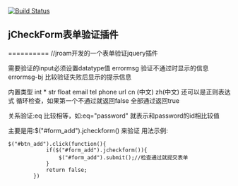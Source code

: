 [![Build Status](https://travis-ci.com/gogf/gf.svg?branch=master)](https://travis-ci.org/gogf/gf)


## jCheckForm表单验证插件
==========
//jroam开发的一个表单验证jquery插件

需要验证的input必须设置datatype值   errormsg 验证不通过时显示的信息  
 errormsg-bj 比较验证失败后显示的提示信息

内置类型 int * str float email tel phone  url cn (中文) zh(中文) 还可以是正则表达式
循环检查，如果第一个不通过就返回false 全部通过返回true

关系验证:eq  比较相等，如:eq="password" 就表示和password的id相比较值

主要是用:$("#form_add").jcheckform() 来验证
用法示例:
```
$("#btn_add").click(function(){
			if($("#form_add").jcheckform()){
				$("#form_add").submit();//检查通过就提交表单
			}
			return false;
		})

```